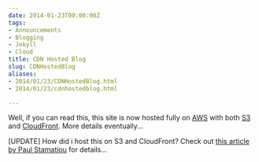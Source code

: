 ```yaml
---
date: 2014-01-23T00:00:00Z
tags:
- Announcements
- Blogging
- Jekyll
- Cloud
title: CDN Hosted Blog
slug: CDNHostedBlog
aliases:
- 2014/01/23/CDNHostedBlog.html
- 2014/01/23/cdnhostedblog.html

---
```

 
 
 

Well, if you can read this, this site is now hosted fully on [AWS][1] with both [S3][2] and [CloudFront][3]. More details eventually...

[UPDATE] How did i host this on S3 and CloudFront? Check out [this article by Paul Stamatiou][4] for details...

[1]: http://aws.amazon.com
[2]: http://aws.amazon.com/s3
[3]: http://aws.amazon.com/cloudfront
[4]: http://paulstamatiou.com/hosting-on-amazon-s3-with-cloudfront/
